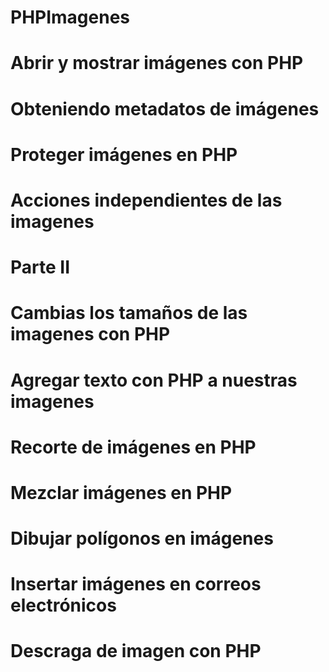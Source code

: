 # PHPImagenes
# Abrir y mostrar imágenes con PHP
# Obteniendo metadatos de imágenes
# Proteger imágenes en PHP
# Acciones independientes de las imagenes
# Parte II
# Cambias los tamaños de las imagenes con PHP
# Agregar texto con PHP a nuestras imagenes
# Recorte de imágenes en PHP
# Mezclar imágenes en PHP
# Dibujar polígonos en imágenes
# Insertar imágenes en correos electrónicos
# Descraga de imagen con PHP
